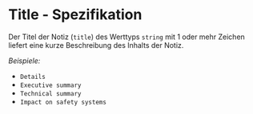 # Title - Spezifikation

Der Titel der Notiz (`title`) des Werttyps `string` mit 1 oder mehr Zeichen liefert eine kurze Beschreibung des Inhalts der Notiz.

*Beispiele:*

* `Details`
* `Executive summary`
* `Technical summary`
* `Impact on safety systems`
